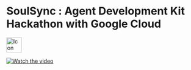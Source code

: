 # SoulSync : Agent Development Kit Hackathon with Google Cloud

<a href="https://medium.com/@saisamyuktha.n/adk-c16f53f624fc" target="_blank">
  <img src="https://cdn2.iconfinder.com/data/icons/social-media-2285/512/1_Medium_colored_svg-512.png" alt="Icon" width="40"/>
</a>

[![Watch the video](![SoulSync](https://github.com/user-attachments/assets/e2652b56-3f7b-4f7c-a3d3-f4987466cdf7))](https://youtu.be/zdYq2LZE2JE?si=TSnkivfZYZxCUwLa)
